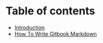 # Table of contents

* [Introduction](README.md)
* [How To Write Gitbook Markdown](how-to-write-gitbook-markdown.md)

